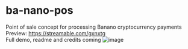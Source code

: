 # ba-nano-pos
Point of sale concept for processing Banano cryptocurrency payments  
Preview: https://streamable.com/gxnxtg  
Full demo, readme and credits coming
![image](https://user-images.githubusercontent.com/60509953/116131177-597f8280-a6cc-11eb-996a-6b53c34691f0.png)

